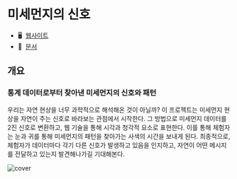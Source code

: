 # 미세먼지의 신호

- 🖥️&nbsp; [웹사이트](https://www.signal-from-dust.earth/ko)
- 📖&nbsp; [문서](https://docs.signal-from-dust.earth/ko/intro)

## 개요

### 통계 데이터로부터 찾아낸 미세먼지의 신호와 패턴

우리는 자연 현상을 너무 과학적으로 해석해온 것이 아닐까? 이 프로젝트는 미세먼지 현상을 자연이 주는 신호로 바라보는 관점에서 시작한다. 그 방법으로 미세먼지 데이터를 2진 신호로 변환하고, 웹 기술을 통해 시각과 청각적 요소로 표현한다. 이를 통해 체험자는 눈과 귀를 통해 미세먼지의 패턴을 찾아가는 사색의 시간을 보내게 된다. 최종적으로, 체험자가 데이터마다 각기 다른 신호가 발생하고 있음을 인지하고, 자연이 어떤 메시지를 전달하고 있는지 발견해나가길 기대해본다.

![cover](https://ygpfckjmxgbewxkislyq.supabase.co/storage/v1/object/public/imgs/cover_1_21*9.webp)
